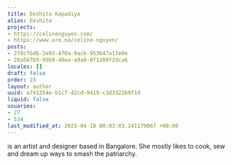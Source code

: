 ```yaml
---
title: Eeshita Kapadiya
alias: Eeshita
projects:
- https://celinenguyen.com/
- https://www.are.na/celine-nguyen/
posts:
- 2f8cf6d6-2e93-4f0a-9acb-953647a17e0e
- 28a567b9-95b9-40ea-a9a0-8f1209f2dca6
locales: []
draft: false
order: 23
layout: author
uuid: a741354e-b1cf-42cd-9419-c3d3322b9f1d
liquid: false
usuaries:
- 27
- 534
last_modified_at: 2023-04-18 00:03:03.141179067 +00:00
---
```


<p>is an artist and designer based in Bangalore. She mostly likes to cook, sew and dream up ways to smash the patriarchy.</p>
